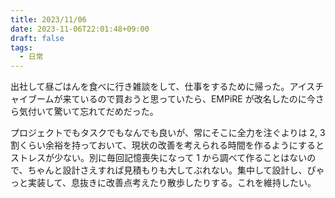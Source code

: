 ```yaml
---
title: 2023/11/06
date: 2023-11-06T22:01:48+09:00
draft: false
tags:
  - 日常
---
```


出社して昼ごはんを食べに行き雑談をして、仕事をするために帰った。アイスチャイブームが来ているので買おうと思っていたら、EMPiRE が改名したのに今さら気付いて驚いて忘れてだめだった。

プロジェクトでもタスクでもなんでも良いが、常にそこに全力を注ぐよりは 2, 3 割くらい余裕を持っておいて、現状の改善を考えられる時間を作るようにするとストレスが少ない。別に毎回記憶喪失になって 1 から調べて作ることはないので、ちゃんと設計さえすれば見積もりも大してぶれない。集中して設計し、ぴゃっと実装して、息抜きに改善点考えたり散歩したりする。これを維持したい。
